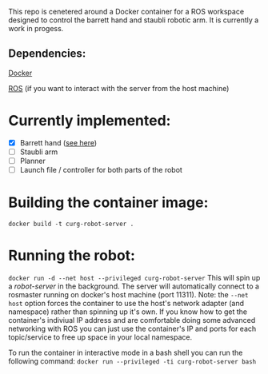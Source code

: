 This repo is cenetered around a Docker container for a ROS 
workspace designed to control the barrett hand and staubli
robotic arm. It is currently a work in progess.

Dependencies:
-------------
[Docker](https://docs.docker.com/installation/ubuntulinux/)

[ROS](http://wiki.ros.org/hydro/Installation/Ubuntu) (if you
want to interact with the server from the host machine)

Currently implemented:
======================
- [X] Barrett hand ([see here](http://wiki.ros.org/barrett_hand))
- [ ] Staubli arm
- [ ] Planner
- [ ] Launch file / controller for both parts of the robot

Building the container image:
=============================
`docker build -t curg-robot-server .`

Running the robot:
==================
`docker run -d --net host --privileged curg-robot-server`
This will spin up a *robot-server* in the background. The server will automatically connect to a rosmaster running on docker's host machine (port 11311). 
Note: the `--net host` option forces the container to use the host's network adapter (and namespace) rather than spinning up it's own. If you know how to get the container's indiviual IP address and are comfortable doing some advanced networking with ROS you can just use the container's IP and ports for each topic/service to free up space in your local namespace. 

To run the container in interactive mode in a bash shell you can
run the following command:
`docker run --privileged -ti curg-robot-server bash`

